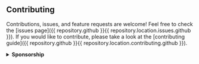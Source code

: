 ## Contributing

Contributions, issues, and feature requests are welcome! Feel free to check the [issues page]({{ repository.github }}{{ repository.location.issues.github }}). If you would like to contribute, please take a look at the [contributing guide]({{ repository.github }}{{ repository.location.contributing.github }}).

<details>
<summary><b>Sponsorship</b></summary>
<br/>
<blockquote>
<br/>
Dear Awesome Person,<br/><br/>
{{ sponsorship.text }}
<br/><br/>Sincerely,<br/><br/>

**_{{ sponsorship.author }}_**<br/><br/>

</blockquote>

<a title="Support us on Open Collective" href="{{ profile_link.opencollective }}/{{ profile.opencollective }}" target="_blank">
  <img alt="Open Collective sponsors" src="https://img.shields.io/opencollective/sponsors/megabytelabs?logo=opencollective&label=OpenCollective&logoColor=white&style={{ badge_style }}" />
</a>
<a title="Support us on GitHub" href="{{ profile_link.github }}/{{ profile.github }}" target="_blank">
  <img alt="GitHub sponsors" src="https://img.shields.io/github/sponsors/{{ profile.github }}?label=GitHub%20sponsors&logo=github&style={{ badge_style }}" />
</a>
<a href="{{ profile_link.patreon }}/{{ profile.patreon }}" title="Support us on Patreon" target="_blank">
  <img alt="Patreon" src="https://img.shields.io/badge/Patreon-Support-052d49?logo=patreon&logoColor=white&style={{ badge_style }}" />
</a>

</details>
